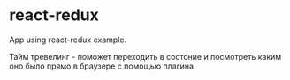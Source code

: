 # react-redux

App using react-redux example.

Тайм тревелинг - поможет переходить в состоние и посмотреть каким оно было прямо в браузере с помощью плагина
